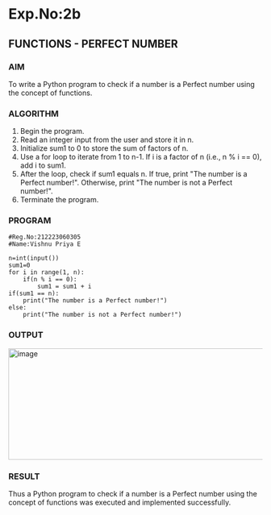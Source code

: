 # Exp.No:2b  
## FUNCTIONS - PERFECT NUMBER

### AIM  
To write a Python program to check if a number is a Perfect number using the concept of functions.

### ALGORITHM

1. Begin the program.  
2. Read an integer input from the user and store it in n.
3. Initialize sum1 to 0 to store the sum of factors of n.
4. Use a for loop to iterate from 1 to n-1.
       If i is a factor of n (i.e., n % i == 0), add i to sum1.
5. After the loop, check if sum1 equals n.
       If true, print "The number is a Perfect number!".
       Otherwise, print "The number is not a Perfect number!".
6. Terminate the program.

### PROGRAM
```
#Reg.No:212223060305
#Name:Vishnu Priya E

n=int(input())
sum1=0
for i in range(1, n):
    if(n % i == 0):
        sum1 = sum1 + i
if(sum1 == n):
    print("The number is a Perfect number!")
else:
    print("The number is not a Perfect number!")
```
### OUTPUT
<img width="913" height="221" alt="image" src="https://github.com/user-attachments/assets/79cb33fb-7a9c-46d8-94d7-c5c8b62a0181" />

### RESULT
Thus a Python program to check if a number is a Perfect number using the concept of functions was executed and implemented successfully.
